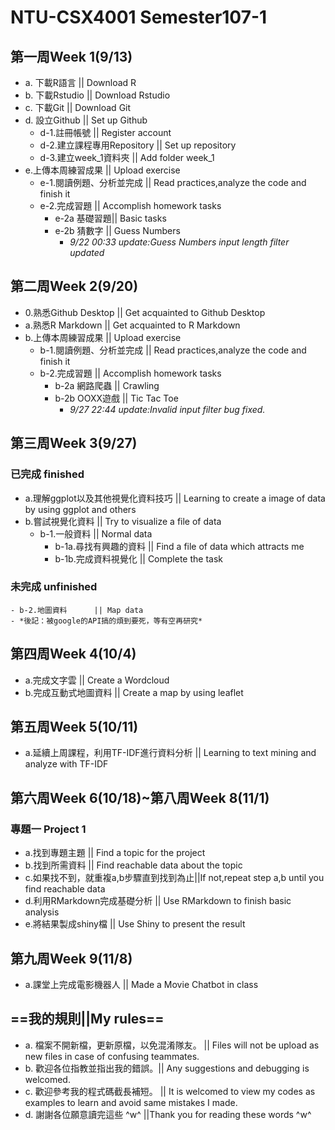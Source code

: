 ﻿# NTU-CSX4001 Semester107-1

## 第一周Week 1(9/13)
- a. 下載R語言             || Download R
- b. 下載Rstudio           || Download Rstudio
- c. 下載Git               || Download Git
- d. 設立Github            || Set up Github
	- d-1.註冊帳號                   || Register account
	- d-2.建立課程專用Repository    || Set up repository
	- d-3.建立week_1資料夾            || Add folder week_1
- e.上傳本周練習成果		|| Upload exercise
	- e-1.閱讀例題、分析並完成		|| Read practices,analyze the code and finish it
	- e-2.完成習題	|| Accomplish homework tasks
		- e-2a 基礎習題|| Basic tasks
		- e-2b 猜數字	|| Guess Numbers
			- *9/22 00:33 update:Guess Numbers input length filter updated*

## 第二周Week 2(9/20)
- 0.熟悉Github Desktop		|| Get acquainted to Github Desktop
- a.熟悉R Markdown		|| Get acquainted to R Markdown
- b.上傳本周練習成果		|| Upload exercise
	- b-1.閱讀例題、分析並完成	|| Read practices,analyze the code and finish it
	- b-2.完成習題	|| Accomplish homework tasks
		- b-2a 網路爬蟲 || Crawling
		- b-2b OOXX遊戲	|| Tic Tac Toe
			- *9/27 22:44 update:Invalid input filter bug fixed.* 

## 第三周Week 3(9/27)
### 已完成 finished
- a.理解ggplot以及其他視覺化資料技巧		|| Learning to create a image of data by using ggplot and others
- b.嘗試視覺化資料		|| Try to visualize a file of data
	- b-1.一般資料		|| Normal data
		- b-1a.尋找有興趣的資料	|| Find a file of data which attracts me
		- b-1b.完成資料視覺化	|| Complete the task
### 未完成 unfinished
	- b-2.地圖資料		|| Map data
	- *後記：被google的API搞的煩到要死，等有空再研究*

## 第四周Week 4(10/4)
- a.完成文字雲		|| Create a Wordcloud
- b.完成互動式地圖資料		|| Create a map by using leaflet

## 第五周Week 5(10/11)
- a.延續上周課程，利用TF-IDF進行資料分析		|| Learning to text mining and analyze with TF-IDF 

## 第六周Week 6(10/18)~第八周Week 8(11/1)
### 專題一 Project 1
- a.找到專題主題		|| Find a topic for the project 
- b.找到所需資料		|| Find reachable data about the topic
- c.如果找不到，就重複a,b步驟直到找到為止||If not,repeat step a,b until you find reachable data
- d.利用RMarkdown完成基礎分析	|| Use RMarkdown to finish basic analysis
- e.將結果製成shiny檔		|| Use Shiny to present the result

## 第九周Week 9(11/8)
- a.課堂上完成電影機器人	|| Made a Movie Chatbot in class

## ==我的規則||My rules==
 - a. 檔案不開新檔，更新原檔，以免混淆隊友。	|| Files will not be upload as new files in case of confusing teammates.
 - b. 歡迎各位指教並指出我的錯誤。|| Any suggestions and debugging is welcomed.
 - c. 歡迎參考我的程式碼截長補短。	|| It is welcomed to view my codes as examples to learn and avoid same mistakes I made.
 - d. 謝謝各位願意讀完這些 ^w^	||Thank you for reading these words ^w^

